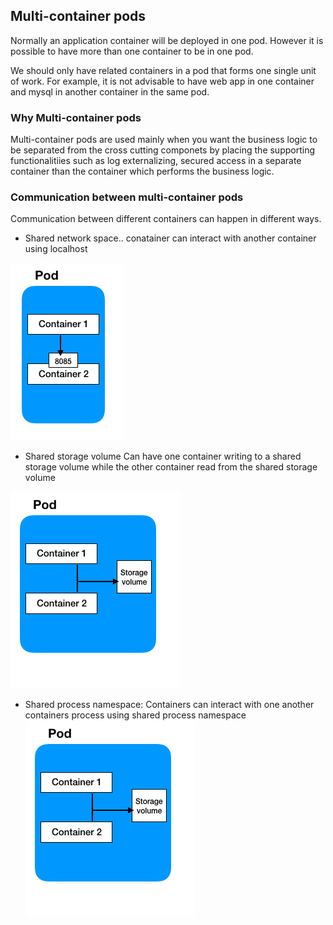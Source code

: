 ## Multi-container pods
Normally an application container will be deployed in one pod. However it is possible to have more than one container to be in one pod.

We should only have related containers in a pod that forms one single unit of work. For example, it is not advisable to have web app in one container and mysql in another container in the same pod.

### Why Multi-container pods
Multi-container pods are used mainly when you want the business logic to be separated from the cross cutting componets by placing the supporting functionalitiies such as log externalizing, secured access in a separate container than the container which performs the business logic. 

### Communication between multi-container pods

Communication between different containers can happen in different ways. 



* Shared network space.. conatainer can interact with another container using localhost
 
![network port](screenshots/container-networking-port.png)

* Shared storage volume
Can have one container writing to a shared storage
volume while the other container read from the 
shared storage volume 

![Storage volume](screenshots/container-storage.png)

* Shared process namespace: Containers can interact with one another containers process using shared process namespace
![Shared process namespace](screenshots/container-storage.png)

